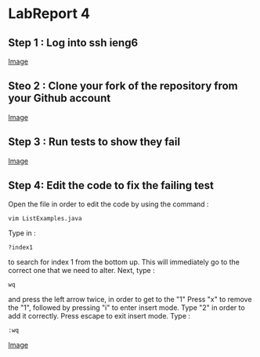 # LabReport 4

## Step 1 : Log into ssh ieng6

[Image](Login)

## Steo 2 : Clone your fork of the repository from your Github account


[Image](Fork)

## Step 3 : Run tests to show they fail

[Image](Testfail)

## Step 4: Edit the code to fix the failing test

Open the file in order to edit the code by using the command :
~~~
vim ListExamples.java
~~~
Type in :
~~~
?index1
~~~
to search for index 1 from the bottom up. This will immediately go to the correct one that we need to alter.
Next, type :
~~~
wq
~~~
and press the left arrow twice, <left><left> in order to get to the "1"
Press "x" to remove the "1", followed by pressing "i" to enter insert mode. Type "2" in order to add it correctly.
Press escape to exit insert mode.
Type :
~~~
:wq
~~~
[Image](Openfail)
